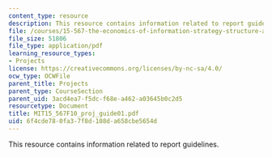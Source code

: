 ```yaml
---
content_type: resource
description: This resource contains information related to report guidelines.
file: /courses/15-567-the-economics-of-information-strategy-structure-and-pricing-fall-2010/6f4cde780fa37f8d108da658cbe5654d_MIT15_567F10_proj_guide01.pdf
file_size: 51806
file_type: application/pdf
learning_resource_types:
- Projects
license: https://creativecommons.org/licenses/by-nc-sa/4.0/
ocw_type: OCWFile
parent_title: Projects
parent_type: CourseSection
parent_uid: 3acd4ea7-f5dc-f68e-a462-a03645b0c2d5
resourcetype: Document
title: MIT15_567F10_proj_guide01.pdf
uid: 6f4cde78-0fa3-7f8d-108d-a658cbe5654d
---
```

This resource contains information related to report guidelines.